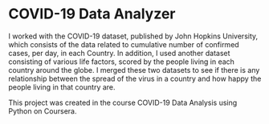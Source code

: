 # COVID-19 Data Analyzer
I worked with the COVID-19 dataset, published by John Hopkins University, which consists of the data related to cumulative number of confirmed cases, per day, in each Country. In addition, I used another dataset consisting of various life factors, scored by the people living in each country around the globe. I merged these two datasets to see if there is any relationship between the spread of the virus in a country and how happy the people living in that country are.

This project was created in the course COVID-19 Data Analysis using Python on Coursera.
